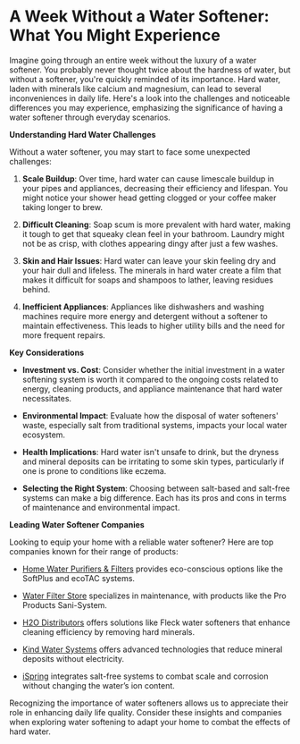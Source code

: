 # A Week Without a Water Softener: What You Might Experience

Imagine going through an entire week without the luxury of a water softener. You probably never thought twice about the hardness of water, but without a softener, you're quickly reminded of its importance. Hard water, laden with minerals like calcium and magnesium, can lead to several inconveniences in daily life. Here's a look into the challenges and noticeable differences you may experience, emphasizing the significance of having a water softener through everyday scenarios.

**Understanding Hard Water Challenges**

Without a water softener, you may start to face some unexpected challenges:

1. **Scale Buildup**: Over time, hard water can cause limescale buildup in your pipes and appliances, decreasing their efficiency and lifespan. You might notice your shower head getting clogged or your coffee maker taking longer to brew.

2. **Difficult Cleaning**: Soap scum is more prevalent with hard water, making it tough to get that squeaky clean feel in your bathroom. Laundry might not be as crisp, with clothes appearing dingy after just a few washes.

3. **Skin and Hair Issues**: Hard water can leave your skin feeling dry and your hair dull and lifeless. The minerals in hard water create a film that makes it difficult for soaps and shampoos to lather, leaving residues behind.

4. **Inefficient Appliances**: Appliances like dishwashers and washing machines require more energy and detergent without a softener to maintain effectiveness. This leads to higher utility bills and the need for more frequent repairs.

**Key Considerations**

- **Investment vs. Cost**: Consider whether the initial investment in a water softening system is worth it compared to the ongoing costs related to energy, cleaning products, and appliance maintenance that hard water necessitates.
  
- **Environmental Impact**: Evaluate how the disposal of water softeners' waste, especially salt from traditional systems, impacts your local water ecosystem.

- **Health Implications**: Hard water isn't unsafe to drink, but the dryness and mineral deposits can be irritating to some skin types, particularly if one is prone to conditions like eczema.

- **Selecting the Right System**: Choosing between salt-based and salt-free systems can make a big difference. Each has its pros and cons in terms of maintenance and environmental impact.

**Leading Water Softener Companies**

Looking to equip your home with a reliable water softener? Here are top companies known for their range of products:

- [Home Water Purifiers & Filters](/dir/home_water_purifiers__filters) provides eco-conscious options like the SoftPlus and ecoTAC systems.
  
- [Water Filter Store](/dir/water_filter_store) specializes in maintenance, with products like the Pro Products Sani-System.

- [H2O Distributors](/dir/h2o_distributors) offers solutions like Fleck water softeners that enhance cleaning efficiency by removing hard minerals.

- [Kind Water Systems](/dir/kind_water_systems) offers advanced technologies that reduce mineral deposits without electricity.

- [iSpring](/dir/ispring) integrates salt-free systems to combat scale and corrosion without changing the water’s ion content.

Recognizing the importance of water softeners allows us to appreciate their role in enhancing daily life quality. Consider these insights and companies when exploring water softening to adapt your home to combat the effects of hard water.